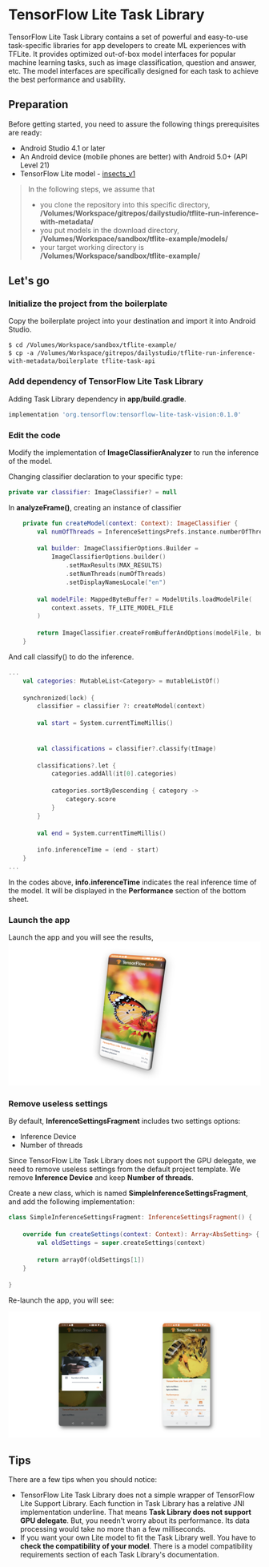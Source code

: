 # TensorFlow Lite Task Library

TensorFlow Lite Task Library contains a set of powerful and easy-to-use task-specific libraries for app developers to create ML experiences with TFLite. It provides optimized out-of-box model interfaces for popular machine learning tasks, such as image classification, question and answer, etc. The model interfaces are specifically designed for each task to achieve the best performance and usability. 

## Preparation
Before getting started, you need to assure the following things prerequisites are ready:

- Android Studio 4.1 or later
- An Android device (mobile phones are better) with Android 5.0+ (API Level 21)
- TensorFlow Lite model - [insects_v1](https://tfhub.dev/google/aiy/vision/classifier/insects_V1/1)

> In the following steps, we assume that 
>
> - you clone the repository into this specific directory, **/Volumes/Workspace/gitrepos/dailystudio/tflite-run-inference-with-metadata/** 
> - you put models in the download directory, **/Volumes/Workspace/sandbox/tflite-example/models/** 
> - your target working directory is **/Volumes/Workspace/sandbox/tflite-example/**

## Let's go

### Initialize the project from the boilerplate

Copy the boilerplate project into your destination and import it into Android Studio.

``` Shell
$ cd /Volumes/Workspace/sandbox/tflite-example/
$ cp -a /Volumes/Workspace/gitrepos/dailystudio/tflite-run-inference-with-metadata/boilerplate tflite-task-api
```

### Add dependency of TensorFlow Lite Task Library
Adding Task Library dependency in **app/build.gradle**.

```Groovy
implementation 'org.tensorflow:tensorflow-lite-task-vision:0.1.0'
```

### Edit the code

Modify the implementation of **ImageClassifierAnalyzer** to run the inference of the model.

Changing classifier declaration to your specific type:

```Kotlin
private var classifier: ImageClassifier? = null
```

In **analyzeFrame()**, creating an instance of classifier

```Kotlin
    private fun createModel(context: Context): ImageClassifier {
        val numOfThreads = InferenceSettingsPrefs.instance.numberOfThreads

        val builder: ImageClassifierOptions.Builder =
            ImageClassifierOptions.builder()
                .setMaxResults(MAX_RESULTS)
                .setNumThreads(numOfThreads)
                .setDisplayNamesLocale("en")

        val modelFile: MappedByteBuffer? = ModelUtils.loadModelFile(
            context.assets, TF_LITE_MODEL_FILE
        )

        return ImageClassifier.createFromBufferAndOptions(modelFile, builder.build())
    }
```

And call classify() to do the inference.

```Kotlin
...
    val categories: MutableList<Category> = mutableListOf()

    synchronized(lock) {
        classifier = classifier ?: createModel(context)

        val start = System.currentTimeMillis()


        val classifications = classifier?.classify(tImage)

        classifications?.let {
            categories.addAll(it[0].categories)

            categories.sortByDescending { category ->
                category.score
            }
        }
        
        val end = System.currentTimeMillis()

        info.inferenceTime = (end - start)
    }
...
```

In the codes above, **info.inferenceTime** indicates the real inference time of the model. It will be displayed in the **Performance** section of the bottom sheet.


### Launch the app

Launch the app and you will see the results,
![](../.github/task_api_1.png)

### Remove useless settings
By default, **InferenceSettingsFragment** includes two settings options:

- Inference Device
- Number of threads

Since TensorFlow Lite Task Library does not support the GPU delegate, we need to remove useless settings from the default project template. We remove **Inference Device** and keep **Number of threads**.

Create a new class, which is named **SimpleInferenceSettingsFragment**, and add the following implementation:

```Kotlin
class SimpleInferenceSettingsFragment: InferenceSettingsFragment() {

    override fun createSettings(context: Context): Array<AbsSetting> {
        val oldSettings = super.createSettings(context)

        return arrayOf(oldSettings[1])
    }

}
```

Re-launch the app, you will see:

![](../.github/task_api_2.png)

## Tips

There are a few tips when you should notice:

- TensorFlow Lite Task Library does not a simple wrapper of TensorFlow Lite Support Library. Each function in Task Library has a relative JNI implementation underline. That means **Task Library does not support GPU delegate**. But, you needn't worry about its performance. Its data processing would take no more than a few milliseconds.
- If you want your own Lite model to fit the Task Library well. You have to **check the compatibility of your model**. There is a model compatibility requirements section of each Task Library's documentation.
